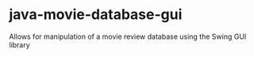 # java-movie-database-gui
Allows for manipulation of a movie review database using the Swing GUI library

